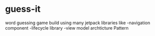 # guess-it
word guessing game
build using many jetpack libraries like
-navigation component
-lifecycle library 
-view model archticture Pattern
